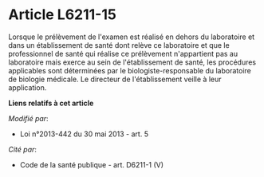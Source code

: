 # Article L6211-15

Lorsque le prélèvement de l'examen est réalisé en dehors du laboratoire et dans un établissement de santé dont relève ce
laboratoire et que le professionnel de santé qui réalise ce prélèvement n'appartient pas au laboratoire mais exerce au sein
de l'établissement de santé, les procédures applicables sont déterminées par le biologiste-responsable du laboratoire de
biologie médicale. Le directeur de l'établissement veille à leur application.

**Liens relatifs à cet article**

_Modifié par_:

  - Loi n°2013-442 du 30 mai 2013 - art. 5

_Cité par_:

  - Code de la santé publique - art. D6211-1 (V)
